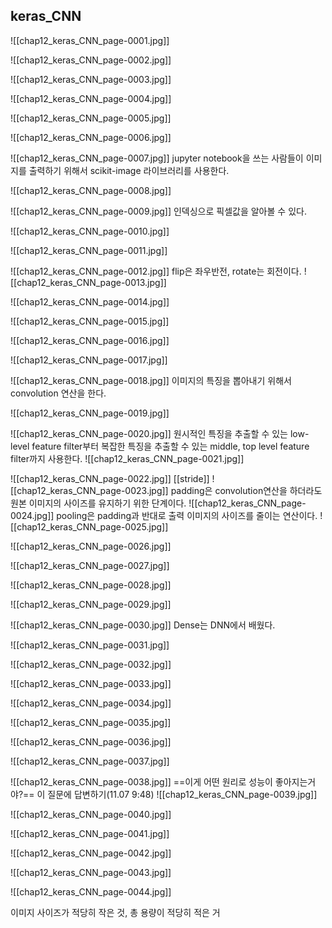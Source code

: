 ## keras_CNN

![[chap12_keras_CNN_page-0001.jpg]]

![[chap12_keras_CNN_page-0002.jpg]]

![[chap12_keras_CNN_page-0003.jpg]]

![[chap12_keras_CNN_page-0004.jpg]]

![[chap12_keras_CNN_page-0005.jpg]]

![[chap12_keras_CNN_page-0006.jpg]]

![[chap12_keras_CNN_page-0007.jpg]]
jupyter notebook을 쓰는 사람들이 이미지를 출력하기 위해서 scikit-image 라이브러리를 사용한다.

![[chap12_keras_CNN_page-0008.jpg]]

![[chap12_keras_CNN_page-0009.jpg]]
인덱싱으로 픽셀값을 알아볼 수 있다.

![[chap12_keras_CNN_page-0010.jpg]]

![[chap12_keras_CNN_page-0011.jpg]]

![[chap12_keras_CNN_page-0012.jpg]]
flip은 좌우반전, rotate는 회전이다.
![[chap12_keras_CNN_page-0013.jpg]]

![[chap12_keras_CNN_page-0014.jpg]]

![[chap12_keras_CNN_page-0015.jpg]]

![[chap12_keras_CNN_page-0016.jpg]]

![[chap12_keras_CNN_page-0017.jpg]]

![[chap12_keras_CNN_page-0018.jpg]]
이미지의 특징을 뽑아내기 위해서 convolution 연산을 한다.

![[chap12_keras_CNN_page-0019.jpg]]

![[chap12_keras_CNN_page-0020.jpg]]
원시적인 특징을 추출할 수 있는 low-level feature filter부터 복잡한 특징을 추출할 수 있는 middle, top level feature filter까지 사용한다.
![[chap12_keras_CNN_page-0021.jpg]]

![[chap12_keras_CNN_page-0022.jpg]]
[[stride]]
![[chap12_keras_CNN_page-0023.jpg]]
padding은 convolution연산을 하더라도 원본 이미지의 사이즈를 유지하기 위한 단계이다.
![[chap12_keras_CNN_page-0024.jpg]]
pooling은 padding과 반대로 출력 이미지의 사이즈를 줄이는 연산이다.
![[chap12_keras_CNN_page-0025.jpg]]

![[chap12_keras_CNN_page-0026.jpg]]

![[chap12_keras_CNN_page-0027.jpg]]

![[chap12_keras_CNN_page-0028.jpg]]

![[chap12_keras_CNN_page-0029.jpg]]

![[chap12_keras_CNN_page-0030.jpg]]
Dense는 DNN에서 배웠다.

![[chap12_keras_CNN_page-0031.jpg]]

![[chap12_keras_CNN_page-0032.jpg]]

![[chap12_keras_CNN_page-0033.jpg]]

![[chap12_keras_CNN_page-0034.jpg]]

![[chap12_keras_CNN_page-0035.jpg]]

![[chap12_keras_CNN_page-0036.jpg]]

![[chap12_keras_CNN_page-0037.jpg]]

![[chap12_keras_CNN_page-0038.jpg]]
==이게 어떤 원리로 성능이 좋아지는거야?==
	이 질문에 답변하기(11.07 9:48) 
![[chap12_keras_CNN_page-0039.jpg]]

![[chap12_keras_CNN_page-0040.jpg]]

![[chap12_keras_CNN_page-0041.jpg]]

![[chap12_keras_CNN_page-0042.jpg]]

![[chap12_keras_CNN_page-0043.jpg]]

![[chap12_keras_CNN_page-0044.jpg]]

이미지 사이즈가 적당히 작은 것, 총 용량이 적당히 적은 거